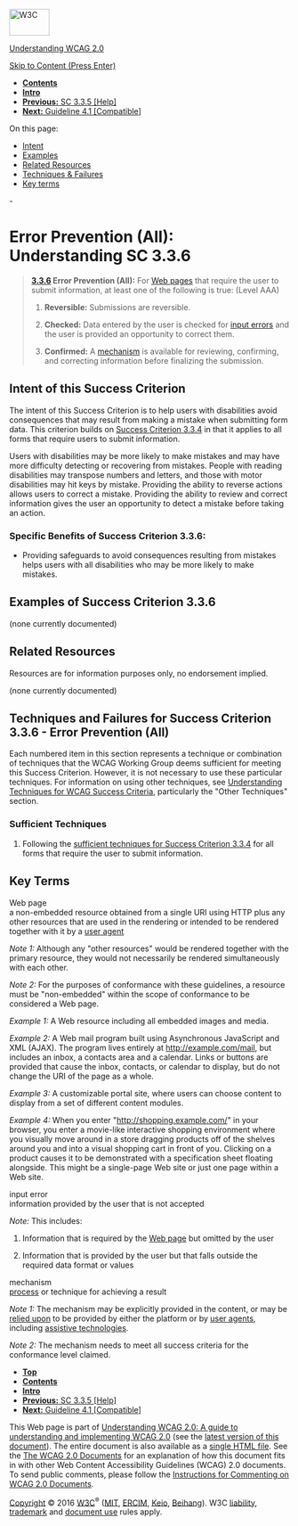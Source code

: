 [<img src="https://www.w3.org/StyleSheets/TR/2016/logos/W3C" alt="W3C" width="72" height="48" />](http://www.w3.org/)

[Understanding WCAG 2.0](Overview.html)

[Skip to Content (Press Enter)](#maincontent)

<span id="top"></span>

-   **[Contents](Overview.html#contents "Table of Contents")**
-   **[Intro](intro.html "Introduction to Understanding WCAG 2.0")**
-   [**Previous:** SC 3.3.5 \[Help\]](minimize-error-context-help.html "Understanding SC  3.3.5 [Help]")
-   [**Next:** Guideline 4.1 \[Compatible\]](ensure-compat.html "Understanding Guideline  4.1 [Compatible]")

On this page:

-   [Intent](#minimize-error-reversible-all-intent-head)
-   [Examples](#minimize-error-reversible-all-examples-head)
-   [Related Resources](#minimize-error-reversible-all-resources-head)
-   [Techniques & Failures](#minimize-error-reversible-all-techniques-head)
-   [Key terms](#key-terms)

<span id="maincontent">-</span>

<span id="minimize-error-reversible-all"></span> **Error Prevention (All)**<span class="screenreader">:</span> Understanding SC 3.3.6
=====================================================================================================================================

> **[3.3.6](http://www.w3.org/TR/2008/REC-WCAG20-20081211/#minimize-error-reversible-all) Error Prevention (All):** For <a href="#webpagedef" class="termref">Web pages</a> that require the user to submit information, at least one of the following is true: (Level AAA)
>
> 1.  **Reversible:** Submissions are reversible.
>
> 2.  **Checked:** Data entered by the user is checked for <a href="#input-errordef" class="termref">input errors</a> and the user is provided an opportunity to correct them.
>
> 3.  **Confirmed:** A <a href="#mechanismdef" class="termref">mechanism</a> is available for reviewing, confirming, and correcting information before finalizing the submission.
>
Intent of this Success Criterion
--------------------------------

The intent of this Success Criterion is to help users with disabilities avoid consequences that may result from making a mistake when submitting form data. This criterion builds on <a href="http://www.w3.org/TR/2008/REC-WCAG20-20081211/#minimize-error-reversible" class="gl-ref">Success Criterion 3.3.4</a> in that it applies to all forms that require users to submit information.

Users with disabilities may be more likely to make mistakes and may have more difficulty detecting or recovering from mistakes. People with reading disabilities may transpose numbers and letters, and those with motor disabilities may hit keys by mistake. Providing the ability to reverse actions allows users to correct a mistake. Providing the ability to review and correct information gives the user an opportunity to detect a mistake before taking an action.

### Specific Benefits of Success Criterion 3.3.6:

-   Providing safeguards to avoid consequences resulting from mistakes helps users with all disabilities who may be more likely to make mistakes.

Examples of Success Criterion 3.3.6
-----------------------------------

(none currently documented)

Related Resources
-----------------

Resources are for information purposes only, no endorsement implied.

(none currently documented)

Techniques and Failures for Success Criterion 3.3.6 - Error Prevention (All)
----------------------------------------------------------------------------

Each numbered item in this section represents a technique or combination of techniques that the WCAG Working Group deems sufficient for meeting this Success Criterion. However, it is not necessary to use these particular techniques. For information on using other techniques, see [Understanding Techniques for WCAG Success Criteria](http://www.w3.org/TR/2016/NOTE-UNDERSTANDING-WCAG20-20161007/understanding-techniques.html), particularly the "Other Techniques" section.

### Sufficient Techniques

1.  Following the <a href="minimize-error-reversible.html#minimize-error-reversible-techniques-head" class="understanding-ref">sufficient techniques for Success Criterion 3.3.4</a> for all forms that require the user to submit information.

Key Terms
---------

 <span id="webpagedef"></span> Web page  
a non-embedded resource obtained from a single URI using HTTP plus any other resources that are used in the rendering or intended to be rendered together with it by a <a href="http://www.w3.org/TR/2008/REC-WCAG20-20081211/#useragentdef" class="termref">user agent</a>

*Note 1:* Although any "other resources" would be rendered together with the primary resource, they would not necessarily be rendered simultaneously with each other.

*Note 2:* For the purposes of conformance with these guidelines, a resource must be "non-embedded" within the scope of conformance to be considered a Web page.

*Example 1:* A Web resource including all embedded images and media.

*Example 2:* A Web mail program built using Asynchronous JavaScript and XML (AJAX). The program lives entirely at http://example.com/mail, but includes an inbox, a contacts area and a calendar. Links or buttons are provided that cause the inbox, contacts, or calendar to display, but do not change the URI of the page as a whole.

*Example 3:* A customizable portal site, where users can choose content to display from a set of different content modules.

*Example 4:* When you enter "http://shopping.example.com/" in your browser, you enter a movie-like interactive shopping environment where you visually move around in a store dragging products off of the shelves around you and into a visual shopping cart in front of you. Clicking on a product causes it to be demonstrated with a specification sheet floating alongside. This might be a single-page Web site or just one page within a Web site.

 <span id="input-errordef"></span> input error  
information provided by the user that is not accepted

*Note:* This includes:

1.  Information that is required by the <a href="http://www.w3.org/TR/2008/REC-WCAG20-20081211/#webpagedef" class="termref">Web page</a> but omitted by the user

2.  Information that is provided by the user but that falls outside the required data format or values

 <span id="mechanismdef"></span> mechanism  
<a href="http://www.w3.org/TR/2008/REC-WCAG20-20081211/#processdef" class="termref">process</a> or technique for achieving a result

*Note 1:* The mechanism may be explicitly provided in the content, or may be <a href="http://www.w3.org/TR/2008/REC-WCAG20-20081211/#reliedupondef" class="termref">relied upon</a> to be provided by either the platform or by <a href="http://www.w3.org/TR/2008/REC-WCAG20-20081211/#useragentdef" class="termref">user agents</a>, including <a href="http://www.w3.org/TR/2008/REC-WCAG20-20081211/#atdef" class="termref">assistive technologies</a>.

*Note 2:* The mechanism needs to meet all success criteria for the conformance level claimed.

-   **[Top](#top)**
-   **[Contents](Overview.html#contents "Table of Contents")**
-   **[Intro](intro.html "Introduction to Understanding WCAG 2.0")**
-   [**Previous:** SC 3.3.5 \[Help\]](minimize-error-context-help.html "Understanding SC  3.3.5 [Help]")
-   [**Next:** Guideline 4.1 \[Compatible\]](ensure-compat.html "Understanding Guideline  4.1 [Compatible]")

This Web page is part of [Understanding WCAG 2.0: A guide to understanding and implementing WCAG 2.0](Overview.html) (see the [latest version of this document](http://www.w3.org/TR/UNDERSTANDING-WCAG20/minimize-error-reversible-all.html)). The entire document is also available as a [single HTML file](complete.html). See the [The WCAG 2.0 Documents](http://www.w3.org/WAI/intro/wcag20) for an explanation of how this document fits in with other Web Content Accessibility Guidelines (WCAG) 2.0 documents. To send public comments, please follow the [Instructions for Commenting on WCAG 2.0 Documents](http://www.w3.org/WAI/WCAG20/comments/).

[Copyright](http://www.w3.org/Consortium/Legal/ipr-notice#Copyright) © 2016 [W3C](http://www.w3.org/)<sup>®</sup> ([MIT](http://www.csail.mit.edu/), [ERCIM](http://www.ercim.eu/), [Keio](http://www.keio.ac.jp/), [Beihang](http://ev.buaa.edu.cn/)). W3C [liability](http://www.w3.org/Consortium/Legal/ipr-notice#Legal_Disclaimer), [trademark](http://www.w3.org/Consortium/Legal/ipr-notice#W3C_Trademarks) and [document use](http://www.w3.org/Consortium/Legal/copyright-documents) rules apply.

